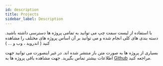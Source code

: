 ```yaml
---
id: description
title: Projects
sidebar_label: Description
---
```


با استفاده از لیست سمت چپ می توانید به تمامی پروژه ها دسترسی داشته باشید. دسته بندی های کلی انجام شده و می توانید بر آن اساس پروژه های مختلف را مشاهده کنید ( اندروید ، وب و ... )

بسیاری از پروژه ها به صورت متن باز منتشر شده اند. در غیر اینصورت می توانید جهت اطلاعات بیشتر تماس بگیرید. جهت مشاهده باقی پروژه ها به [Github](https://github.com/hatamiarash7) مراجعه کنید.
